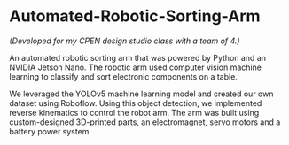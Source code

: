 # Automated-Robotic-Sorting-Arm
_(Developed for my CPEN design studio class with a team of 4.)_

An automated robotic sorting arm that was powered by Python and an NVIDIA Jetson Nano. The robotic arm used computer vision machine learning to classify and sort electronic components on a table.

We leveraged the YOLOv5 machine learning model and created our own dataset using Roboflow. Using this object detection, we implemented reverse kinematics to control the robot arm. The arm was built using custom-designed 3D-printed parts, an electromagnet, servo motors and a battery power system.
